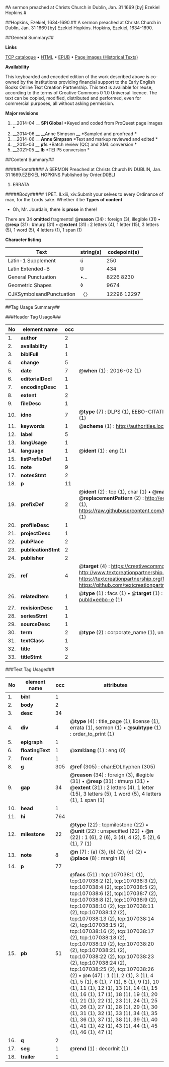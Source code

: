 #A sermon preached at Christs Church in Dublin, Jan. 31 1669 [by] Ezekiel Hopkins.#

##Hopkins, Ezekiel, 1634-1690.##
A sermon preached at Christs Church in Dublin, Jan. 31 1669 [by] Ezekiel Hopkins.
Hopkins, Ezekiel, 1634-1690.

##General Summary##

**Links**

[TCP catalogue](http://www.ota.ox.ac.uk/tcp/)  • 
[HTML](http://tei.it.ox.ac.uk/tcp/Texts-HTML/free/A44/A44441.html)  • 
[EPUB](http://tei.it.ox.ac.uk/tcp/Texts-EPUB/free/A44/A44441.epub) • 
[Page images (Historical Texts)](https://historicaltexts.jisc.ac.uk/eebo-18202279e)

**Availability**

This keyboarded and encoded edition of the work described above is co-owned by the
    institutions providing financial support to the Early English Books Online Text Creation
    Partnership. This text is available for reuse, according to the terms of  Creative Commons 0 1.0 Universal
    licence. The text can be copied, modified, distributed and performed, even for commercial
    purposes, all without asking permission.

**Major revisions**

1. __2014-04 __ __SPi Global__ *Keyed and coded from ProQuest page images *
1. __2014-06 __ __Anne Simpson __ *Sampled and proofread *
1. __2014-06 __ __Anne Simpson__ *Text and markup reviewed and edited *
1. __2015-03 __ __pfs__ *Batch review (QC) and XML conversion *
1. __2021-05 __ __lb__ *TEI P5 conversion *

##Content Summary##

#####Front#####
A SERMON Preached at Christs Church IN DUBLIN, Jan. 31 1669.EZEKIEL HOPKINS.Published by Order.DƲBLI
1. ERRATA.

#####Body#####
1 PET. II.xiii, xiv.Submit your selves to every Ordinance of man, for the Lords sake. Whether it be 
**Types of content**

  * Oh, Mr. Jourdain, there is **prose** in there!

There are 34 **omitted** fragments! 
 @__reason__ (34) : foreign (3), illegible (31)  •  @__resp__ (31) : #murp (31)  •  @__extent__ (31) : 2 letters (4), 1 letter (15), 3 letters (5), 1 word (5), 4 letters (1), 1 span (1)

**Character listing**


|Text|string(s)|codepoint(s)|
|---|---|---|
|Latin-1 Supplement|ú|250|
|Latin Extended-B|Ʋ|434|
|General Punctuation|•…|8226 8230|
|Geometric Shapes|◊|9674|
|CJKSymbolsandPunctuation|〈〉|12296 12297|

##Tag Usage Summary##

###Header Tag Usage###

|No|element name|occ|attributes|
|---|---|---|---|
|1.|__author__|2||
|2.|__availability__|1||
|3.|__biblFull__|1||
|4.|__change__|5||
|5.|__date__|7| @__when__ (1) : 2016-02 (1)|
|6.|__editorialDecl__|1||
|7.|__encodingDesc__|1||
|8.|__extent__|2||
|9.|__fileDesc__|1||
|10.|__idno__|7| @__type__ (7) : DLPS (1), EEBO-CITATION (1), VID (1), EEBO-PROQUEST (1), STC (2), OCLC (1)|
|11.|__keywords__|1| @__scheme__ (1) : http://authorities.loc.gov/ (1)|
|12.|__label__|5||
|13.|__langUsage__|1||
|14.|__language__|1| @__ident__ (1) : eng (1)|
|15.|__listPrefixDef__|1||
|16.|__note__|9||
|17.|__notesStmt__|2||
|18.|__p__|11||
|19.|__prefixDef__|2| @__ident__ (2) : tcp (1), char (1)  •  @__matchPattern__ (2) : ([0-9\-]+):([0-9IVX]+) (1), (.+) (1)  •  @__replacementPattern__ (2) : http://eebo.chadwyck.com/downloadtiff?vid=$1&page=$2 (1), https://raw.githubusercontent.com/textcreationpartnership/Texts/master/tcpchars.xml#$1 (1)|
|20.|__profileDesc__|1||
|21.|__projectDesc__|1||
|22.|__pubPlace__|2||
|23.|__publicationStmt__|2||
|24.|__publisher__|2||
|25.|__ref__|4| @__target__ (4) : https://creativecommons.org/publicdomain/zero/1.0/ (1), http://www.textcreationpartnership.org/docs/. (1), https://textcreationpartnership.org/faq/#faq05 (1), https://github.com/textcreationpartnership (1)|
|26.|__relatedItem__|1| @__type__ (1) : facs (1)  •  @__target__ (1) : https://data.historicaltexts.jisc.ac.uk/view?pubId=eebo-e (1)|
|27.|__revisionDesc__|1||
|28.|__seriesStmt__|1||
|29.|__sourceDesc__|1||
|30.|__term__|2| @__type__ (2) : corporate_name (1), uniform_title (1)|
|31.|__textClass__|1||
|32.|__title__|3||
|33.|__titleStmt__|2||


###Text Tag Usage###

|No|element name|occ|attributes|
|---|---|---|---|
|1.|__bibl__|1||
|2.|__body__|2||
|3.|__desc__|34||
|4.|__div__|4| @__type__ (4) : title_page (1), license (1), errata (1), sermon (1)  •  @__subtype__ (1) : order_to_print (1)|
|5.|__epigraph__|1||
|6.|__floatingText__|1| @__xml:lang__ (1) : eng (0)|
|7.|__front__|1||
|8.|__g__|305| @__ref__ (305) : char:EOLhyphen (305)|
|9.|__gap__|34| @__reason__ (34) : foreign (3), illegible (31)  •  @__resp__ (31) : #murp (31)  •  @__extent__ (31) : 2 letters (4), 1 letter (15), 3 letters (5), 1 word (5), 4 letters (1), 1 span (1)|
|10.|__head__|1||
|11.|__hi__|764||
|12.|__milestone__|22| @__type__ (22) : tcpmilestone (22)  •  @__unit__ (22) : unspecified (22)  •  @__n__ (22) : 1 (6), 2 (6), 3 (4), 4 (2), 5 (2), 6 (1), 7 (1)|
|13.|__note__|8| @__n__ (7) : (a) (3), (b) (2), (c) (2)  •  @__place__ (8) : margin (8)|
|14.|__p__|77||
|15.|__pb__|51| @__facs__ (51) : tcp:107038:1 (1), tcp:107038:2 (2), tcp:107038:3 (2), tcp:107038:4 (2), tcp:107038:5 (2), tcp:107038:6 (2), tcp:107038:7 (2), tcp:107038:8 (2), tcp:107038:9 (2), tcp:107038:10 (2), tcp:107038:11 (2), tcp:107038:12 (2), tcp:107038:13 (2), tcp:107038:14 (2), tcp:107038:15 (2), tcp:107038:16 (2), tcp:107038:17 (2), tcp:107038:18 (2), tcp:107038:19 (2), tcp:107038:20 (2), tcp:107038:21 (2), tcp:107038:22 (2), tcp:107038:23 (2), tcp:107038:24 (2), tcp:107038:25 (2), tcp:107038:26 (2)  •  @__n__ (47) : 1 (1), 2 (1), 3 (1), 4 (1), 5 (1), 6 (1), 7 (1), 8 (1), 9 (1), 10 (1), 11 (1), 12 (1), 13 (1), 14 (1), 15 (1), 16 (1), 17 (1), 18 (1), 19 (1), 20 (1), 21 (1), 22 (1), 23 (1), 24 (1), 25 (1), 26 (1), 27 (1), 28 (1), 29 (1), 30 (1), 31 (1), 32 (1), 33 (1), 34 (1), 35 (1), 36 (1), 37 (1), 38 (1), 39 (1), 40 (1), 41 (1), 42 (1), 43 (1), 44 (1), 45 (1), 46 (1), 47 (1)|
|16.|__q__|2||
|17.|__seg__|1| @__rend__ (1) : decorInit (1)|
|18.|__trailer__|1||
